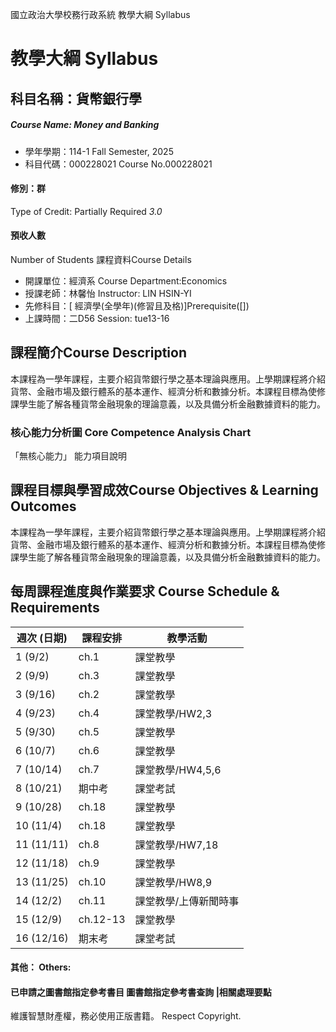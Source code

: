 國立政治大學校務行政系統 教學大綱 Syllabus
# 教學大綱 Syllabus
##  科目名稱：貨幣銀行學
#####  Course Name: Money and Banking
  * 學年學期：114-1 Fall Semester, 2025 
  * 科目代碼：000228021 Course No.000228021
#### 修別：群
Type of Credit: Partially Required 
_3.0_
#### 預收人數
Number of Students
課程資料Course Details
  * 開課單位：經濟系 Course Department:Economics 
  * 授課老師：林馨怡 Instructor: LIN HSIN-YI 
  * 先修科目：[ 經濟學(全學年)(修習且及格)]Prerequisite([])
  * 上課時間：二D56 Session: tue13-16
##  課程簡介Course Description
本課程為一學年課程，主要介紹貨幣銀行學之基本理論與應用。上學期課程將介紹貨幣、金融市場及銀行體系的基本運作、經濟分析和數據分析。本課程目標為使修課學生能了解各種貨幣金融現象的理論意義，以及具備分析金融數據資料的能力。
###  核心能力分析圖 Core Competence Analysis Chart
「無核心能力」 
能力項目說明
##  課程目標與學習成效Course Objectives & Learning Outcomes 
本課程為一學年課程，主要介紹貨幣銀行學之基本理論與應用。上學期課程將介紹貨幣、金融市場及銀行體系的基本運作、經濟分析和數據分析。本課程目標為使修課學生能了解各種貨幣金融現象的理論意義，以及具備分析金融數據資料的能力。
##  每周課程進度與作業要求 Course Schedule & Requirements
週次 (日期) |  課程安排 |  教學活動  
---|---|---  
1 (9/2) |  ch.1 |  課堂教學  
2 (9/9) |  ch.3 |  課堂教學  
3 (9/16) |  ch.2 |  課堂教學  
4 (9/23) |  ch.4 |  課堂教學/HW2,3  
5 (9/30) |  ch.5 |  課堂教學  
6 (10/7) |  ch.6 |  課堂教學  
7 (10/14) |  ch.7 |  課堂教學/HW4,5,6  
8 (10/21) |  期中考 |  課堂考試  
9 (10/28) |  ch.18 |  課堂教學  
10 (11/4) |  ch.18 |  課堂教學  
11 (11/11) |  ch.8 |  課堂教學/HW7,18  
12 (11/18) |  ch.9 |  課堂教學  
13 (11/25) |  ch.10 |  課堂教學/HW8,9  
14 (12/2) |  ch.11 |  課堂教學/上傳新聞時事  
15 (12/9) |  ch.12-13 |  課堂教學  
16 (12/16) |  期末考 |  課堂考試  
####  其他： Others:
####  已申請之圖書館指定參考書目  圖書館指定參考書查詢 |相關處理要點
維護智慧財產權，務必使用正版書籍。 Respect Copyright.